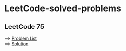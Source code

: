 # LeetCode-solved-problems

## LeetCode 75
  ==> [Problem List](https://leetcode.com/studyplan/leetcode-75/)\
  ==> [Solution](https://github.com/ImtiajEmon/LeetCode-solved-problems/tree/main/LeetCode%2075)
